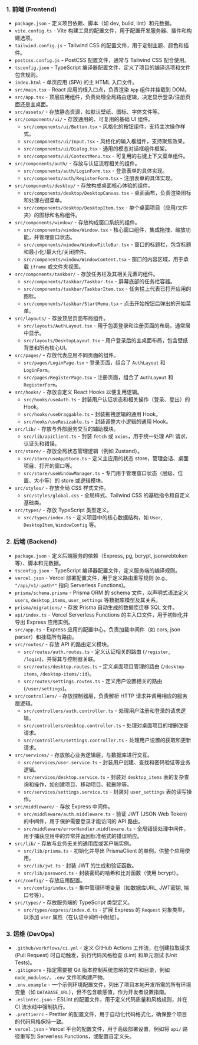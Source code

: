 ### 1. 前端 (Frontend)

*   `package.json` - 定义项目依赖、脚本（如 dev, build, lint）和元数据。
*   `vite.config.ts` - Vite 构建工具的配置文件，用于配置开发服务器、插件和构建选项。
*   `tailwind.config.js` - Tailwind CSS 的配置文件，用于定制主题、颜色和插件。
*   `postcss.config.js` - PostCSS 配置文件，通常与 Tailwind CSS 配合使用。
*   `tsconfig.json` - TypeScript 编译器配置文件，定义了项目的编译选项和文件包含规则。
*   `index.html` - 单页应用 (SPA) 的主 HTML 入口文件。
*   `src/main.tsx` - React 应用的根入口点，负责渲染 `App` 组件并挂载到 DOM。
*   `src/App.tsx` - 顶层应用组件，负责处理全局路由逻辑，决定显示登录/注册页面还是主桌面。
*   `src/assets/` - 存放静态资源，如默认壁纸、图标、字体文件等。
*   `src/components/ui/` - 存放通用的、可复用的基础 UI 组件。
    *   `src/components/ui/Button.tsx` - 风格化的按钮组件，支持主次操作样式。
    *   `src/components/ui/Input.tsx` - 风格化的输入框组件，支持聚焦效果。
    *   `src/components/ui/Dialog.tsx` - 通用的模态对话框组件框架。
    *   `src/components/ui/ContextMenu.tsx` - 可复用的右键上下文菜单组件。
*   `src/components/auth/` - 存放与认证流程相关的组件。
    *   `src/components/auth/LoginForm.tsx` - 登录表单的具体实现。
    *   `src/components/auth/RegisterForm.tsx` - 注册表单的具体实现。
*   `src/components/desktop/` - 存放构成桌面核心体验的组件。
    *   `src/components/desktop/DesktopCanvas.tsx` - 桌面画布，负责渲染图标和处理右键菜单。
    *   `src/components/desktop/DesktopItem.tsx` - 单个桌面项目（应用/文件夹）的图标和名称组件。
*   `src/components/window/` - 存放构成窗口系统的组件。
    *   `src/components/window/Window.tsx` - 核心窗口组件，集成拖拽、缩放功能，并管理窗口状态。
    *   `src/components/window/WindowTitleBar.tsx` - 窗口的标题栏，包含标题和最小化/最大化/关闭控件。
    *   `src/components/window/WindowContent.tsx` - 窗口的内容区域，用于承载 `iframe` 或文件夹视图。
*   `src/components/taskbar/` - 存放任务栏及其相关元素的组件。
    *   `src/components/taskbar/Taskbar.tsx` - 屏幕底部的任务栏容器。
    *   `src/components/taskbar/TaskbarItem.tsx` - 任务栏上代表已打开应用的图标。
    *   `src/components/taskbar/StartMenu.tsx` - 点击开始按钮后弹出的开始菜单。
*   `src/layouts/` - 存放顶层页面布局组件。
    *   `src/layouts/AuthLayout.tsx` - 用于包裹登录和注册页面的布局，通常居中显示。
    *   `src/layouts/DesktopLayout.tsx` - 用户登录后的主桌面布局，包含壁纸背景和所有核心UI。
*   `src/pages/` - 存放代表应用不同页面的组件。
    *   `src/pages/LoginPage.tsx` - 登录页面，组合了 `AuthLayout` 和 `LoginForm`。
    *   `src/pages/RegisterPage.tsx` - 注册页面，组合了 `AuthLayout` 和 `RegisterForm`。
*   `src/hooks/` - 存放自定义 React Hooks 以便复用逻辑。
    *   `src/hooks/useAuth.ts` - 封装用户认证状态和相关操作（登录、登出）的 Hook。
    *   `src/hooks/useDraggable.ts` - 封装拖拽逻辑的通用 Hook。
    *   `src/hooks/useResizable.ts` - 封装调整大小逻辑的通用 Hook。
*   `src/lib/` - 存放与外部服务交互的辅助模块。
    *   `src/lib/apiClient.ts` - 封装 `fetch` 或 `axios`，用于统一处理 API 请求、认证头和错误。
*   `src/store/` - 存放全局状态管理逻辑（例如 Zustand）。
    *   `src/store/useAppStore.ts` - 定义主应用的状态 store，管理会话、桌面项目、打开的窗口等。
    *   `src/store/useWindowManager.ts` - 专门用于管理窗口状态（层级、位置、大小等）的 store 或逻辑模块。
*   `src/styles/` - 存放全局 CSS 样式文件。
    *   `src/styles/global.css` - 全局样式、Tailwind CSS 的基础指令和自定义基础类。
*   `src/types/` - 存放 TypeScript 类型定义。
    *   `src/types/index.ts` - 定义项目中的核心数据结构，如 `User`, `DesktopItem`, `WindowConfig` 等。

### 2. 后端 (Backend)

*   `package.json` - 定义后端服务的依赖（Express, pg, bcrypt, jsonwebtoken 等）、脚本和元数据。
*   `tsconfig.json` - TypeScript 编译器配置文件，定义服务端的编译规则。
*   `vercel.json` - Vercel 部署配置文件，用于定义路由重写规则 (e.g., `"/api/v1/:path*"` 指向 Serverless Functions)。
*   `prisma/schema.prisma` - Prisma ORM 的 schema 文件，以声明式语法定义 `users`, `desktop_items`, `user_settings` 等数据库模型及其关系。
*   `prisma/migrations/` - 存放 Prisma 自动生成的数据库迁移 SQL 文件。
*   `api/index.ts` - Vercel Serverless Functions 的主入口文件，用于初始化并导出 Express 应用实例。
*   `src/app.ts` - Express 应用的配置中心，负责加载中间件（如 cors, json parser）和挂载所有路由。
*   `src/routes/` - 存放 API 的路由定义模块。
    *   `src/routes/auth.routes.ts` - 定义认证相关的路由 (`/register`, `/login`)，并将其与控制器关联。
    *   `src/routes/desktop.routes.ts` - 定义桌面项目管理的路由 (`/desktop-items`, `/desktop-items/:id`)。
    *   `src/routes/settings.routes.ts` - 定义用户设置相关的路由 (`/user/settings`)。
*   `src/controllers/` - 存放控制器层，负责解析 HTTP 请求并调用相应的服务层逻辑。
    *   `src/controllers/auth.controller.ts` - 处理用户注册和登录的请求逻辑。
    *   `src/controllers/desktop.controller.ts` - 处理对桌面项目的增删改查请求。
    *   `src/controllers/settings.controller.ts` - 处理用户设置的获取和更新请求。
*   `src/services/` - 存放核心业务逻辑层，与数据库进行交互。
    *   `src/services/user.service.ts` - 封装用户创建、查找和密码验证等业务逻辑。
    *   `src/services/desktop.service.ts` - 封装对 `desktop_items` 表的复杂查询和操作，如创建项目、移动项目、软删除等。
    *   `src/services/settings.service.ts` - 封装对 `user_settings` 表的读写操作。
*   `src/middleware/` - 存放 Express 中间件。
    *   `src/middleware/auth.middleware.ts` - 验证 JWT (JSON Web Token) 的中间件，用于保护需要登录才能访问的 API 路由。
    *   `src/middleware/errorHandler.middleware.ts` - 全局错误处理中间件，用于捕获应用中的异常并返回标准格式的错误响应。
*   `src/lib/` - 存放与业务无关的通用库或客户端实例。
    *   `src/lib/prisma.ts` - 初始化并导出 PrismaClient 的单例，供整个应用使用。
    *   `src/lib/jwt.ts` - 封装 JWT 的生成和验证函数。
    *   `src/lib/password.ts` - 封装密码的哈希和比对函数（使用 bcrypt）。
*   `src/config/` - 存放应用配置。
    *   `src/config/index.ts` - 集中管理环境变量（如数据库URL, JWT密钥, 端口号等）。
*   `src/types/` - 存放服务端的 TypeScript 类型定义。
    *   `src/types/express/index.d.ts` - 扩展 Express 的 `Request` 对象类型，以添加 `user` 属性（在认证中间件中附加）。

### 3. 运维 (DevOps)

*   `.github/workflows/ci.yml` - 定义 GitHub Actions 工作流，在创建拉取请求 (Pull Request) 时自动触发，执行代码风格检查 (Lint) 和单元测试 (Unit Tests)。
*   `.gitignore` - 指定需要被 Git 版本控制系统忽略的文件和目录，例如 `node_modules/`、`.env` 文件和构建产物。
*   `.env.example` - 一个示例环境配置文件，列出了项目本地开发所需的所有环境变量（如 `DATABASE_URL`），但不包含敏感值，作为开发者设置指南。
*   `.eslintrc.json` - ESLint 的配置文件，用于定义代码质量和风格规则，并在 CI 流水线中强制执行。
*   `.prettierrc` - Prettier 的配置文件，用于自动化代码格式化，确保整个项目的代码风格保持一致。
*   `vercel.json` - Vercel 平台的配置文件，用于高级部署设置，例如将 `api/` 路径重写到 Serverless Functions，或配置自定义头。